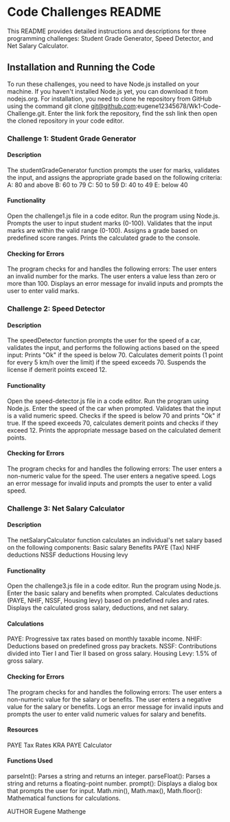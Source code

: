 # Code Challenges README
This README provides detailed instructions and descriptions for three programming challenges: Student Grade Generator, Speed Detector, and Net Salary Calculator.

## Installation and Running the Code
To run these challenges, you need to have Node.js installed on your machine. If you haven't installed Node.js yet, you can download it from nodejs.org.
For installation, you need to clone he repository from GitHub using the command git clone git@github.com:eugene12345678/Wk1-Code-Challenge.git. Enter the link fork the repository, find the ssh link then open the cloned repository in your code editor.

### Challenge 1: Student Grade Generator
#### Description
The studentGradeGenerator function prompts the user for marks, validates the input, and assigns the appropriate grade based on the following criteria:
A: 80 and above
B: 60 to 79
C: 50 to 59
D: 40 to 49
E: below 40
#### Functionality
Open the challenge1.js file in a code editor.
Run the program using Node.js.
Prompts the user to input student marks (0-100).
Validates that the input marks are within the valid range (0-100).
Assigns a grade based on predefined score ranges.
Prints the calculated grade to the console.
#### Checking for Errors
The program checks for and handles the following errors:
The user enters an invalid number for the marks.
The user enters a value less than zero or more than 100.
Displays an error message for invalid inputs and prompts the user to enter valid marks.

### Challenge 2: Speed Detector
#### Description
The speedDetector function prompts the user for the speed of a car, validates the input, and performs the following actions based on the speed input:
Prints "Ok" if the speed is below 70.
Calculates demerit points (1 point for every 5 km/h over the limit) if the speed exceeds 70.
Suspends the license if demerit points exceed 12.
#### Functionality
Open the speed-detector.js file in a code editor.
Run the program using Node.js.
Enter the speed of the car when prompted.
Validates that the input is a valid numeric speed.
Checks if the speed is below 70 and prints "Ok" if true.
If the speed exceeds 70, calculates demerit points and checks if they exceed 12.
Prints the appropriate message based on the calculated demerit points.
#### Checking for Errors
The program checks for and handles the following errors:
The user enters a non-numeric value for the speed.
The user enters a negative speed.
Logs an error message for invalid inputs and prompts the user to enter a valid speed.

### Challenge 3: Net Salary Calculator
#### Description
The netSalaryCalculator function calculates an individual's net salary based on the following components:
Basic salary
Benefits
PAYE (Tax)
NHIF deductions
NSSF deductions
Housing levy
#### Functionality
Open the challenge3.js file in a code editor.
Run the program using Node.js.
Enter the basic salary and benefits when prompted.
Calculates deductions (PAYE, NHIF, NSSF, Housing levy) based on predefined rules and rates.
Displays the calculated gross salary, deductions, and net salary.
#### Calculations
PAYE: Progressive tax rates based on monthly taxable income.
NHIF: Deductions based on predefined gross pay brackets.
NSSF: Contributions divided into Tier I and Tier II based on gross salary.
Housing Levy: 1.5% of gross salary.
#### Checking for Errors
The program checks for and handles the following errors:
The user enters a non-numeric value for the salary or benefits.
The user enters a negative value for the salary or benefits.
Logs an error message for invalid inputs and prompts the user to enter valid numeric values for salary and benefits.
#### Resources
PAYE Tax Rates
KRA PAYE Calculator
#### Functions Used
parseInt(): Parses a string and returns an integer.
parseFloat(): Parses a string and returns a floating-point number.
prompt(): Displays a dialog box that prompts the user for input.
Math.min(), Math.max(), Math.floor(): Mathematical functions for calculations.

AUTHOR 
Eugene Mathenge